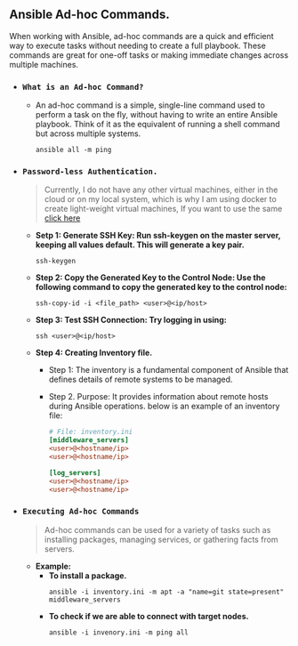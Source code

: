 ## Ansible Ad-hoc Commands.
When working with Ansible, ad-hoc commands are a quick and efficient way to execute tasks without needing to create a full playbook. These commands are great for one-off tasks or making immediate changes across multiple machines.

- ### `What is an Ad-hoc Command?`
    - An ad-hoc command is a simple, single-line command used to perform a task on the fly, without having to write an entire Ansible playbook. Think of it as the equivalent of running a shell command but across multiple systems.  

        ```shell
        ansible all -m ping
        ```
- ### `Password-less Authentication.`
    >Currently, I do not have any other virtual machines, either in the cloud or on my local system, which is why I am using docker to create light-weight virtual machines, If you want to use the same [click here](https://hub.docker.com/)  
    - **Setp 1: Generate SSH Key: Run ssh-keygen on the master server, keeping all values default. This will generate a key pair.**

        ```shell
        ssh-keygen
        ```
    - **Step 2: Copy the Generated Key to the Control Node: Use the following command to copy the generated key to the control node:**

        ```shell
        ssh-copy-id -i <file_path> <user>@<ip/host>
        ```

    - **Step 3: Test SSH Connection: Try logging in using:**
        ```shell
        ssh <user>@<ip/host>
        ```

    - **Step 4: Creating Inventory file.**
        - Step 1: The inventory is a fundamental component of Ansible that defines details of remote systems to be managed.

        - Step 2. Purpose: It provides information about remote hosts during Ansible operations. below is an example of an inventory file:

            ```ini
            # File: inventory.ini
            [middleware_servers]
            <user>@<hostname/ip>
            <user>@<hostname/ip>

            [log_servers]
            <user>@<hostname/ip>
            <user>@<hostname/ip>
            ```
- ### `Executing Ad-hoc Commands`
    >Ad-hoc commands can be used for a variety of tasks such as installing packages, managing services, or gathering facts from servers.
    - **Example:**
        - **To install a package.**
            ```shell
            ansible -i inventory.ini -m apt -a "name=git state=present" middleware_servers
            ```
        - **To check if we are able to connect with target nodes.**
            ```shell
            ansible -i invenory.ini -m ping all
            ```